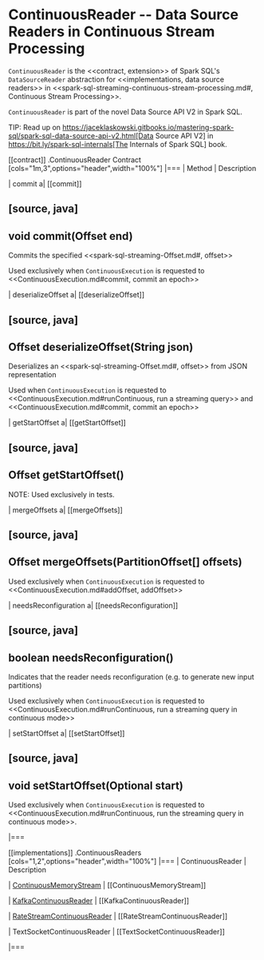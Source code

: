 # ContinuousReader -- Data Source Readers in Continuous Stream Processing

`ContinuousReader` is the <<contract, extension>> of Spark SQL's `DataSourceReader` abstraction for <<implementations, data source readers>> in <<spark-sql-streaming-continuous-stream-processing.md#, Continuous Stream Processing>>.

`ContinuousReader` is part of the novel Data Source API V2 in Spark SQL.

TIP: Read up on https://jaceklaskowski.gitbooks.io/mastering-spark-sql/spark-sql-data-source-api-v2.html[Data Source API V2] in https://bit.ly/spark-sql-internals[The Internals of Spark SQL] book.

[[contract]]
.ContinuousReader Contract
[cols="1m,3",options="header",width="100%"]
|===
| Method
| Description

| commit
a| [[commit]]

[source, java]
----
void commit(Offset end)
----

Commits the specified <<spark-sql-streaming-Offset.md#, offset>>

Used exclusively when `ContinuousExecution` is requested to <<ContinuousExecution.md#commit, commit an epoch>>

| deserializeOffset
a| [[deserializeOffset]]

[source, java]
----
Offset deserializeOffset(String json)
----

Deserializes an <<spark-sql-streaming-Offset.md#, offset>> from JSON representation

Used when `ContinuousExecution` is requested to <<ContinuousExecution.md#runContinuous, run a streaming query>> and <<ContinuousExecution.md#commit, commit an epoch>>

| getStartOffset
a| [[getStartOffset]]

[source, java]
----
Offset getStartOffset()
----

NOTE: Used exclusively in tests.

| mergeOffsets
a| [[mergeOffsets]]

[source, java]
----
Offset mergeOffsets(PartitionOffset[] offsets)
----

Used exclusively when `ContinuousExecution` is requested to <<ContinuousExecution.md#addOffset, addOffset>>

| needsReconfiguration
a| [[needsReconfiguration]]

[source, java]
----
boolean needsReconfiguration()
----

Indicates that the reader needs reconfiguration (e.g. to generate new input partitions)

Used exclusively when `ContinuousExecution` is requested to <<ContinuousExecution.md#runContinuous, run a streaming query in continuous mode>>

| setStartOffset
a| [[setStartOffset]]

[source, java]
----
void setStartOffset(Optional<Offset> start)
----

Used exclusively when `ContinuousExecution` is requested to <<ContinuousExecution.md#runContinuous, run the streaming query in continuous mode>>.

|===

[[implementations]]
.ContinuousReaders
[cols="1,2",options="header",width="100%"]
|===
| ContinuousReader
| Description

| [ContinuousMemoryStream](spark-sql-streaming-ContinuousMemoryStream.md)
| [[ContinuousMemoryStream]]

| [KafkaContinuousReader](datasources/kafka/KafkaContinuousReader.md)
| [[KafkaContinuousReader]]

| [RateStreamContinuousReader](spark-sql-streaming-RateStreamContinuousReader.md)
| [[RateStreamContinuousReader]]

| TextSocketContinuousReader
| [[TextSocketContinuousReader]]

|===
